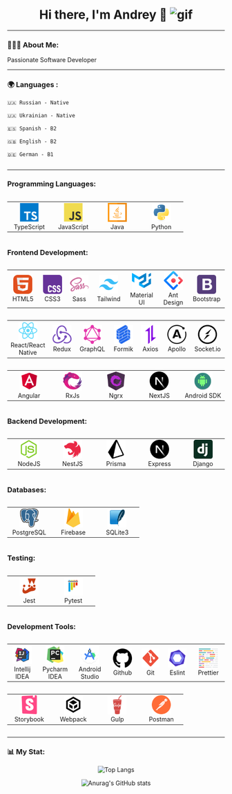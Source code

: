 <div id="header" align="center">
<h1>
    Hi there, I'm Andrey 👋
    <img src="https://media.giphy.com/media/HzPtbOKyBoBFsK4hyc/giphy.gif" alt="gif" width="140"/>

</h1>
</div>

---

### 👨🏼‍💻 About Me:

Passionate Software Developer

---

### 🌍 Languages :

<div>
<table  align="center">
<tr>

    🇺🇦 Russian - Native


</tr>

<tr>

    🇺🇦 Ukrainian - Native

</tr>

<tr> 

    🇪🇸 Spanish - B2

</tr>
<tr>

    🇬🇧 English - B2

</tr>
<tr>

    🇩🇪 German - B1

</tr>
</table>
</div>


---

### Programming Languages:

<div style="display: flex; align-items: flex-start; align: center">
<table align="center">
  <tr>
     <td align="center"  width="88">
         <img src="./assets/images/ts.svg" alt="ts" width="44" height="44"/>
      <br>TypeScript
    </td>
    <td align="center" width="88">
        <img src="./assets/images/js.svg" alt="js" width="44" height="44"/>
      <br>JavaScript
    </td>
<td align="center" width="88">
         <img src="./assets/images/java.svg" alt="java" width="44" height="44"/>
      <br>Java
    </td>
<td align="center" width="88">
         <img src="./assets/images/python.svg" alt="python" width="44" height="44"/>
      <br>Python
    </td>
</table>
</div>

### Frontend Development:

<div style="display: flex; align-items: flex-start; align: center">
<table align="center">
  <tr>
     <td align="center"  width="88">
         <img src="./assets/images/html5.svg" alt="html5" width="44" height="44"/>
      <br>HTML5
    </td>
    <td align="center" width="88">
        <img src="./assets/images/css3.svg" alt="css3" width="44" height="44"/>
      <br>CSS3
    </td>
<td align="center" width="88">
         <img src="./assets/images/sass.svg" alt="sass" width="44" height="44"/>
      <br>Sass
    </td>
<td align="center" width="88">
         <img src="./assets/images/tailwind.svg" alt="tailwind" width="44" height="44"/>
      <br>Tailwind
    </td>
<td align="center" width="88">
         <img src="./assets/images/material.svg" alt="material" width="44" height="44"/>
      <br>Material UI
    </td>
<td align="center" width="88">
         <img src="./assets/images/ant-design.svg" alt="ant-design" width="44" height="44"/>
      <br>Ant Design
    </td>
<td align="center" width="88">
         <img src="./assets/images/bootstrap.svg" alt="bootstrap" width="44" height="44"/>
      <br>Bootstrap
    </td>
</table>
</div>

<div style="display: flex; align-items: flex-start; align: center">
<table align="center">
  <tr>
     <td align="center"  width="88">
         <img src="./assets/images/react.svg" alt="react" width="44" height="44"/>
      <br>React/React Native
    </td>
<td align="center" width="88">
         <img src="./assets/images/redux.svg" alt="redux" width="44" height="44"/>
      <br>Redux
    </td>
<td align="center" width="88">
         <img src="./assets/images/graphql.svg" alt="graphql" width="44" height="44"/>
      <br>GraphQL
    </td>
<td align="center" width="88">
         <img src="./assets/images/formik.svg" alt="formik" width="44" height="44"/>
      <br>Formik
    </td>
<td align="center" width="88">
         <img src="./assets/images/axios.svg" alt="axios" width="44" height="44"/>
      <br>Axios
    </td>
<td align="center" width="88">
         <img src="./assets/images/apollo.svg" alt="apollo" width="44" height="44"/>
      <br>Apollo
    </td>
    <td align="center" width="88">
        <img src="./assets/images/socketio.svg" alt="react" width="44" height="44"/>
      <br>Socket.io
    </td>
</table>
</div>

<div style="display: flex; align-items: flex-start; align: center">
<table align="center">
  <tr>
     <td align="center"  width="88">
         <img src="./assets/images/angular.svg" alt="angular" width="44" height="44"/>
      <br>Angular
    </td>
<td align="center" width="88">
         <img src="./assets/images/rxjs.svg" alt="rxjs" width="44" height="44"/>
      <br>RxJs
    </td>
<td align="center" width="88">
         <img src="./assets/images/ngrx.svg" alt="ngrx" width="44" height="44"/>
      <br>Ngrx
    </td>
<td align="center" width="88">
         <img src="./assets/images/nextjs.svg" alt="nextjs" width="44" height="44"/>
      <br>NextJS
    </td>
<td align="center" width="88">
         <img src="./assets/images/androidsdk.svg" alt="androidsdk" width="44" height="44"/>
      <br>Android SDK
    </td>
</table>
</div>


### Backend Development:



<div style="display: flex; align-items: flex-start; align: center">
<table align="center">
  <tr>
     <td align="center"  width="88">
         <img src="./assets/images/nodejs.svg" alt="nodejs" width="44" height="44"/>
      <br>NodeJS
    </td>
<td align="center" width="88">
         <img src="./assets/images/nestjs.svg" alt="nestjs" width="44" height="44"/>
      <br>NestJS
    </td>
<td align="center" width="88">
         <img src="./assets/images/prisma.svg" alt="prisma" width="44" height="44"/>
      <br>Prisma
    </td>
<td align="center" width="88">
         <img src="./assets/images/nextjs.svg" alt="nextjs" width="44" height="44"/>
      <br>Express
    </td>
<td align="center" width="88">
         <img src="./assets/images/django.svg" alt="django" width="44" height="44"/>
      <br>Django
    </td>

</table>
</div>

### Databases:

<div style="display: flex; align-items: flex-start; align: center">
<table align="center">
  <tr>
     <td align="center"  width="88">
         <img src="./assets/images/postgresql.svg" alt="postgresql" width="44" height="44"/>
      <br>PostgreSQL
    </td>
<td align="center" width="88">
         <img src="./assets/images/firebase.svg" alt="firebase" width="44" height="44"/>
      <br>Firebase
    </td>
<td align="center" width="88">
         <img src="./assets/images/sqlite.svg" alt="sqlite" width="44" height="44"/>
      <br>SQLite3
    </td>

</table>
</div>

### Testing:


<div style="display: flex; align-items: flex-start; align: center">
<table align="center">
  <tr>
     <td align="center"  width="88">
         <img src="./assets/images/jest.svg" alt="jest" width="44" height="44"/>
      <br>Jest
    </td>
<td align="center" width="88">
         <img src="./assets/images/pytest.svg" alt="pytest" width="44" height="44"/>
      <br>Pytest
    </td>

</table>
</div>

### Development Tools:

<div style="display: flex; align-items: flex-start; align: center">
<table align="center">
  <tr>
     <td align="center"  width="88">
         <img src="./assets/images/intellij.svg" alt="intellij" width="44" height="44"/>
      <br>Intellij IDEA
    </td>
<td align="center" width="88">
         <img src="./assets/images/pycharm.svg" alt="pycharm" width="44" height="44"/>
      <br>Pycharm IDEA
    </td>
    <td align="center" width="88">
         <img src="./assets/images/android.svg" alt="android" width="44" height="44"/>
      <br>Android Studio
    </td>
    <td align="center" width="88">
         <img src="./assets/images/github.svg" alt="github" width="44" height="44"/>
      <br>Github
    </td>
    <td align="center" width="88">
         <img src="./assets/images/git.svg" alt="pycharm" width="44" height="44"/>
      <br>Git
    </td>
    <td align="center" width="88">
         <img src="./assets/images/eslint.svg" alt="eslint" width="44" height="44"/>
      <br>Eslint
    </td>
    <td align="center" width="88">
         <img src="./assets/images/prettier.svg" alt="prettier" width="44" height="44"/>
      <br>Prettier
    </td>
</table>
</div>


<div style="display: flex; align-items: flex-start; align: center">
<table align="center">
    <td align="center" width="88">
         <img src="./assets/images/storybook.svg" alt="storybook" width="44" height="44"/>
      <br>Storybook
    </td>
    <td align="center" width="88">
         <img src="./assets/images/webpack.svg" alt="webpack" width="44" height="44"/>
      <br>Webpack
    </td>
    <td align="center" width="88">
         <img src="./assets/images/gulp.svg" alt="gulp" width="44" height="44"/>
      <br>Gulp
    </td>
    <td align="center" width="88">
         <img src="./assets/images/postman.svg" alt="postman" width="44" height="44"/>
      <br>Postman
    </td>

</table>
</div>

---

### 📊 My Stat:

<div align="center">

![Top Langs](https://github-readme-stats.vercel.app/api/top-langs/?username=reyand8&layout=compact&theme=vision-friendly-dark)

![Anurag's GitHub stats](https://github-readme-stats.vercel.app/api?username=reyand8&theme=vision-friendly-dark&show_icons=true)

</div>